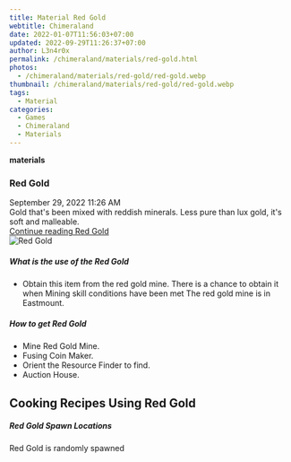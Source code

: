 ```yaml
---
title: Material Red Gold
webtitle: Chimeraland
date: 2022-01-07T11:56:03+07:00
updated: 2022-09-29T11:26:37+07:00
author: L3n4r0x
permalink: /chimeraland/materials/red-gold.html
photos:
  - /chimeraland/materials/red-gold/red-gold.webp
thumbnail: /chimeraland/materials/red-gold/red-gold.webp
tags:
  - Material
categories:
  - Games
  - Chimeraland
  - Materials
---
```


<section id="bootstrap-wrapper">
  <link
    rel="stylesheet"
    href="https://cdn.statically.io/gh/dimaslanjaka/Web-Manajemen/40ac3225/css/bootstrap-4.5-wrapper.css"
  />
  <div
    class="row g-0 border rounded overflow-hidden flex-md-row mb-4 shadow-sm position-relative"
  >
    <div class="col p-4 d-flex flex-column position-static">
      <strong class="d-inline-block mb-2 text-success">materials</strong>
      <h3 class="mb-0">Red Gold</h3>
      <div class="mb-1 text-muted">September 29, 2022 11:26 AM</div>
      <div class="mb-2 border p-1">
        Gold that&#x27;s been mixed with reddish minerals. Less pure than lux
        gold, it&#x27;s soft and malleable.
      </div>
      <a
        href="/chimeraland/materials/red-gold.html"
        class="stretched-link d-none"
        >Continue reading Red Gold</a
      >
    </div>
    <div class="col-auto d-none d-lg-block">
      <img src="/chimeraland/materials/red-gold/red-gold.webp" alt="Red Gold" />
    </div>
  </div>
  <div class="row">
    <div class="col-lg-6 col-12 mb-2">
      <div class="card">
        <div class="card-body">
          <h5 class="card-title">What is the use of the Red Gold</h5>
          <div class="card-text">
            <ul>
              <li>
                Obtain this item from the red gold mine. There is a chance to
                obtain it when Mining skill conditions have been met The red
                gold mine is in Eastmount.
              </li>
            </ul>
          </div>
        </div>
      </div>
    </div>
    <div class="col-lg-6 col-12 mb-2">
      <div class="card">
        <div class="card-body">
          <h5 class="card-title">How to get Red Gold</h5>
          <div class="card-text">
            <ul>
              <li>Mine Red Gold Mine.</li>
              <li>Fusing Coin Maker.</li>
              <li>Orient the Resource Finder to find.</li>
              <li>Auction House.</li>
            </ul>
          </div>
        </div>
      </div>
    </div>
    <div class="col-12 mb-2">
      <h2 id="cookable">Cooking Recipes Using Red Gold</h2>
    </div>
    <div class="col-12 mb-2">
      <h5>Red Gold Spawn Locations</h5>
      <p>Red Gold is randomly spawned</p>
    </div>
  </div>
</section>